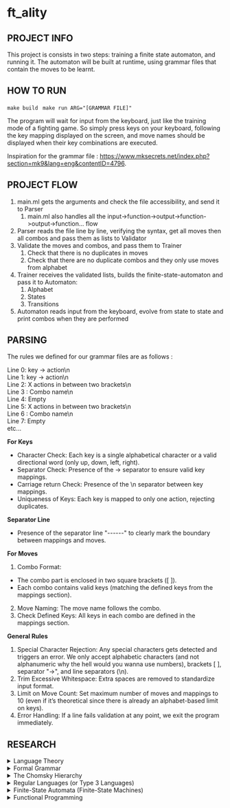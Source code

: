 # ft_ality


## PROJECT INFO

This project is consists in two steps: training a finite state automaton, and running it. The automaton will be built at runtime, using grammar files that contain the moves to be learnt. 

## HOW TO RUN

`` make build ``
`` make run ARG="[GRAMMAR FILE]"``

The program will wait for input from the keyboard, just like the training mode of a fighting game. So simply press keys on your keyboard, following the key mapping displayed on the screen, and move names should be displayed when their key combinations are executed.

Inspiration for the grammar file : https://www.mksecrets.net/index.php?section=mk9&lang=eng&contentID=4796.   

## PROJECT FLOW
1. main.ml gets the arguments and check the file accessibility, and send it to Parser
   1. main.ml also handles all the input->function->output->function->output->function... flow
2. Parser reads the file line by line, verifying the syntax, get all moves then all combos and pass them as lists to Validator
3. Validate the moves and combos, and pass them to Trainer
   1. Check that there is no duplicates in moves
   2. Check that there are no duplicate combos and they only use moves from alphabet
4. Trainer receives the validated lists, builds the finite-state-automaton and pass it to Automaton:
   1. Alphabet
   2. States
   3. Transitions
5. Automaton reads input from the keyboard, evolve from state to state and print combos when they are performed


## PARSING 

The rules we defined for our grammar files are as follows :   

Line 0: key -> action\n   
Line 1: key -> action\n   
Line 2: X actions in between two brackets\n  
Line 3 : Combo name\n   
Line 4: Empty    
Line 5: X actions in between two brackets\n   
Line 6 : Combo name\n   
Line 7: Empty  
etc...  

**For Keys**    
* Character Check: Each key is a single alphabetical character or a valid directional word (only up, down, left, right).   
* Separator Check: Presence of the -> separator to ensure valid key mappings.    
* Carriage return Check: Presence of the \n separator between key mappings.   
* Uniqueness of Keys: Each key is mapped to only one action, rejecting duplicates.   


**Separator Line**     
* Presence of the separator line "------" to clearly mark the boundary between mappings and moves.

**For Moves**     
1. Combo Format:   
* The combo part is enclosed in two square brackets ([ ]).   
* Each combo contains valid keys (matching the defined keys from the mappings section).   
2. Move Naming: The move name follows the combo.   
3. Check Defined Keys: All keys in each combo are defined in the mappings section.   

**General Rules**
1. Special Character Rejection: Any special characters gets detected and triggers an error. We only accept alphabetic characters (and not alphanumeric why the hell would you wanna use numbers), brackets [ ], separator "->", and line separators (\n).  
2. Trim Excessive Whitespace: Extra spaces are removed to standardize input format.   
3. Limit on Move Count: Set maximum number of moves and mappings to 10 (even if it’s theoretical since there is already an alphabet-based limit on keys).   
4. Error Handling: If a line fails validation at any point, we exit the program immediately.    

## RESEARCH 

<details><summary>Language Theory</summary>

Also known as formal language theory, this is the branch of computer science theory that is a study of formal languages ie structured sets of symbols and rules, for their manipulation. 

Some core concepts include :

* Alphabets: A finite set of symbols. For example, {0, 1} is a common alphabet in binary systems.
* Strings: Sequences of symbols from an alphabet. For example, 101 is a string in the alphabet {0, 1}.
* Languages: Sets of strings formed from an alphabet, often constrained by specific rules. For example, {0, 1} could represent a binary language.
* Grammars: Formal systems that define languages by specifying production rules. These rules indicate how strings can be formed in a language. Context-free grammars, for example, are widely used in defining programming language syntax.
* Finite Automata: Abstract machines used to recognize patterns in languages. Automata theory provides models for how computers can process languages. For instance, a finite state machine can be used to check if a given string belongs to a language.
* Chomsky Hierarchy: A classification system for languages based on their complexity. It includes regular languages, context-free languages, context-sensitive languages, and recursively enumerable languages.

Language theory helps in designing programming languages and compilers but more importantly in the context of our project, in building parsers to analyze and interpret code or structured data. It assists creating algorithms for pattern matching. Language theory thus provides the fundamental principles for how computers interpret, analyze, and manipulate languages.

</details>


<details><summary>Formal Grammar</summary>

A formal grammar is a set of rules that define how strings in a language are constructed. Grammars are used to describe the structure of languages, often defining which strings (sequences of symbols) are valid within a particular language.

A grammar typically has:

* Non-terminals: Abstract symbols that can be replaced by sequences of other symbols.
* Terminals: The actual symbols in the language (e.g., letters, numbers).
* Production rules: Rules that define how non-terminals can be transformed into terminals or other non-terminals.
* Start symbol: The initial non-terminal from which strings in the language are derived.

For example, a formal grammar for a basic language that only includes numbers and addition operations (i.e., the sum of two numbers) would look like : 

```
Expr → Expr + Number | Number
Number → 1 | 2 | 3 | 4 | 5
```


</details>

<details><summary>The Chomsky Hierarchy</summary>

The Chomsky hierarchy categorizes formal grammars (and the languages they generate) into four types based on their complexity and the types of automata that can recognize them:

* Type 0: Recursively Enumerable Languages: Recognized by a Turing machine, these are the most general and powerful languages, but not all are decidable.
* Type 1: Context-Sensitive Languages: Recognized by a linear-bounded automaton, these languages have rules that consider the context of symbols in a sequence.
* Type 2: Context-Free Languages: Recognized by a pushdown automaton, these languages are widely used in programming languages, where each rule only depends on one non-terminal.
* Type 3: Regular Languages: Recognized by a finite automaton, these are the simplest languages with rules of the form A → aB or A → a and are used in search patterns or simple syntax.

</details>

<details><summary>Regular Languages (or Type 3 Languages) </summary>

Regular languages are the simplest type of languages in the Chomsky hierarchy, and they can be described by regular expressions or finite automata. They are "type 3 languages" because they belong to the lowest, simplest level in the hierarchy.

Characteristics of regular languages:

* Finite-state: They can be fully represented by a finite number of states.
* Limited memory: They don’t require a memory stack or recursion for parsing.

Examples include sets of strings like all binary strings that end in 0 (e.g., 10, 110, etc.).
Regular languages are commonly used in search algorithms, text processing, and lexical analysis (e.g., searching for patterns in text using regular expressions).

</details>

<details><summary>Finite-State Automata (Finite-State Machines) </summary>

A finite-state automaton (FSA) is an abstract machine that processes regular languages. It operates by moving between a finite number of states based on the input symbols and is commonly used to recognize patterns and regular languages.

An FSA consists of:

* States: Different "conditions" the machine can be in.
* Alphabet: The set of symbols it recognizes.
* Transitions: Rules that define how the machine moves from one state to another based on input symbols.
* Start state: The initial state where processing begins.
* Accept states: States that indicate successful recognition of a string.

Example: An FSA for the language of binary strings ending in 0 would move between states to accept strings like 10, 110, but reject 11.

FSAs are used in various applications, including parsing, network protocols, and text search algorithms. They’re powerful in pattern recognition but are limited to recognizing only regular languages. In our case, the FSA will be represented by a tuple `A = (Q, Σ, Q₀, F, δ)` : 

`Σ` is the input alphabet. It's the set of symbols or characters that the automaton can read. Think of it as the "vocabulary" the automaton understands.
Example: If the FSA is designed to recognize words made of the letters a and b, then Σ = {a, b}.

`Q` is the set of states in the automaton. A state is like a "status" the automaton can be in at any given time. The system switches between different states based on what it reads.
Example: An FSA that checks if a string has an even or odd number of as might have two states: even and odd.
Example: Q = {even, odd}

`Q₀` is the starting state. It’s the state where the automaton begins when it starts processing an input. So, when the automaton starts, it's in Q₀.
Example: If the starting state is the even state (where the automaton has seen an even number of as so far), then Q₀ = even.

`F` is the set of final or accepting states. These are the states that the automaton considers "successful" or "accepted" when it finishes reading the input. If the automaton ends in a state from F, it means the input is accepted by the automaton.
Example: If the automaton accepts strings that contain an even number of as, then F = {even}, because it should be in the even state when the string is accepted.

`δ` is the transition function. It tells the automaton how to move from one state to another based on the current state and the symbol it reads. It is a function that takes in a state and a symbol from the input alphabet and returns the next state.
Example: If the automaton is in the even state and reads the symbol a, it should transition to the odd state. If it's in the odd state and reads a, it should go back to the even state.

So, δ might look something like this:

* δ(even, a) → odd
* δ(odd, a) → even
* δ(even, b) → even
* δ(odd, b) → odd

It’s a function that tells you the next state for each symbol you encounter.

</details>

<details><summary>Functional Programming</summary>

You only look at input and produce output, no side effects.
* But in Ocaml we can still cheat a bit to print() for example, to produce side effects.

There are two main things you need to know to understand the concept:

* Data is immutable: If you want to change data, such as an array, you return a new array with the changes, not the original.
* Functions are stateless: Functions act as if for the first time, every single time! In other words, the function always gives the same return value for the same arguments.

There are three best practices that you should generally follow:

1. Your functions should accept at least one argument.
2. Your functions should return data, or another function.
3. Don’t use loops!

No concatenation of commands
* ex: do_thing1(); do_thing2()
Instead, composition of functions
* ex: print(sum(2, exp(1,2)))

Posts
* [Github Functional Programming 101](https://github.com/readme/guides/functional-programming-basics)

Videos
* [Functional Programming in 40 Minutes • Russ Olsen • GOTO 2018](https://www.youtube.com/watch?v=0if71HOyVjY)
  * You can stop at 30 minutes
  
</details>